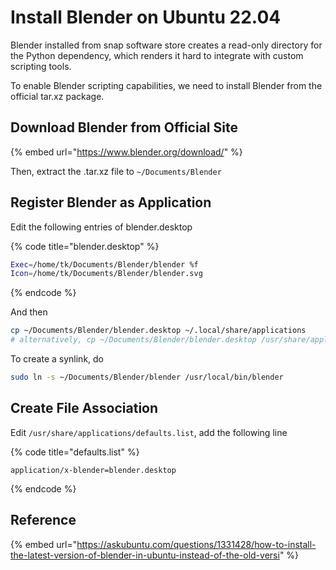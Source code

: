# Install Blender on Ubuntu 22.04



Blender installed from snap software store creates a read-only directory for the Python dependency, which renders it hard to integrate with custom scripting tools.&#x20;

To enable Blender scripting capabilities, we need to install Blender from the official tar.xz package.



## Download Blender from Official Site

{% embed url="https://www.blender.org/download/" %}

Then, extract the .tar.xz file to `~/Documents/Blender`



## Register Blender as Application



Edit the following entries of blender.desktop

{% code title="blender.desktop" %}
```bash
Exec=/home/tk/Documents/Blender/blender %f
Icon=/home/tk/Documents/Blender/blender.svg
```
{% endcode %}



And then

```bash
cp ~/Documents/Blender/blender.desktop ~/.local/share/applications
# alternatively, cp ~/Documents/Blender/blender.desktop /usr/share/applications
```



To create a synlink, do

```bash
sudo ln -s ~/Documents/Blender/blender /usr/local/bin/blender
```



## Create File Association

Edit `/usr/share/applications/defaults.list`, add the following line

{% code title="defaults.list" %}
```
application/x-blender=blender.desktop
```
{% endcode %}





## Reference

{% embed url="https://askubuntu.com/questions/1331428/how-to-install-the-latest-version-of-blender-in-ubuntu-instead-of-the-old-versi" %}





